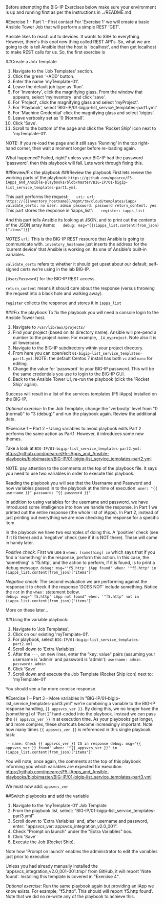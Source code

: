 Before attempting the BIG-IP Exercises below make sure your environment is up and running first as per the instructions in ../README.md

#Exercise 1 - Part 1 - First contact
For 'Exercise 1' we will create a basic Ansible Tower Job that will perform a simple REST 'GET'.

Ansible likes to reach out to devices. It wants to SSH to everything. However, there's this cool new thing called REST API's. So, what we are going to do is tell Ansible that the host is 'localhost', and then get localhost to make REST calls for us. So, the first exercise is  

##Create a Job Template
1. Navigate to the 'Job Templates' section.
2. Click the green '+ADD' button.
3. Enter the name 'myTemplate-01'.
4. Leave the default job type as 'Run'.
5. For 'Inventory', click the magnifying glass. From the window that appears, select 'myInventory' and click 'save'.
6. For 'Project', click the magnifying glass and select 'myProject'.
7. For 'Playbook', select 'BIG-IP/01-bigip-list_service_templates-part1.yml'
8. For 'Machine Credential' click the magnifying glass and select 'bigips'.
9. Leave verbosity set as '0 (Normal)'.
10. Click 'Save'.
11. Scroll to the bottom of the page and click the 'Rocket Ship' icon next to 'myTemplate-01'.

NOTE: If you re-load the page and it still says 'Running' in the top right-hand corner, then wait a moment longer before re-loading again.

What happened? Failed, right? unless your BIG-IP had the password 'password', then this playbook will fail. Lets work through fixing this.

##Review/Fix the playbook
###Review the playbook
First lets review the working parts of the playbook:
`https://github.com/npearce/F5-iApps_and_Ansible-playbooks/blob/master/BIG-IP/01-bigip-list_service_templates-part1.yml`.

This part performs the request:
`    uri:
      url: https://{{inventory_hostname}}/mgmt/tm/cloud/templates/iapp/
      validate_certs: no
      user: admin
      password: password
      return_content: yes
`
This part stores the response in 'iapps_list':
`    register: iapps_list
`

And this part tells Ansible its looking at JSON, and to print out the contents of the JSON array items:
`    debug: msg="{{(iapps_list.content|from_json)["items"]}}"
`

*NOTES*
`url:` This is the BIG-IP REST resource that Ansible is going to communicate with. `inventory_hostname` just inserts the address for the 'current device' that Ansible is working on. Its one of Ansible's built-in variables.

`validate_certs` refers to whether it should get upset about our default, self-signed certs we're using in the lab BIG-IP.

`[User/Password]` for the BIG-IP REST access.

`return_content` means it should care about the response (versus throwing the request into a black hole and walking away).

`register` collects the response and stores it in `iapps_list`

###Fix the playbook
To fix the playbook you will need a console login to the Ansible Tower host.
1. Navigate to `/var/lib/awx/projects/`
2. Find your project (based on its directory name). Ansible will pre-pend a number to the project name. For example, `_14_myproject`. Note also it is all lowercase.
3. Navigate to the BIG-IP subdirectory within your project directory.
4. From here you can open/edit `01-bigip-list_service_templates-part1.yml`. NOTE: the default Centos 7 install has both `vi` and `nano` for editing.
5. Change the value for 'password' to your BIG-IP password. This will be the same credentials you use to login to the BIG-IP GUI.
6. Back to the Ansible Tower UI, re-run the playbook (click the 'Rocket Ship' again).

Success will result in a list of the services templates (F5 iApps) installed on the BIG-IP.

*Optional exercise:* In the Job Template, change the 'verbosity' level from "0 (normal)" to "3 (debug)" and run the playbook again. Review the additional data.


#Exercise 1 – Part 2 - Using variables to avoid playbook edits
Part 2 performs the same action as Part1. However, it introduces some new themes.

Take a look at `BIG-IP/01-bigip-list_service_templates-part2.yml`: https://github.com/npearce/F5-iApps_and_Ansible-playbooks/blob/master/BIG-IP/01-bigip-list_service_templates-part2.yml

NOTE: pay attention to the comments at the top of the playbook file. It says you need to use two variables in order to execute this playbook.

Reading the playbook you will see that the Username and Password and now variables passed in to the playbook at the time of execution:
`user: "{{ username }}"
password: "{{ password }}"`

In addition to using variables for the username and password, we have introduced some intelligence into how we handle the response. In Part 1 we printed out the entire response (the whole list of iApps). In Part 2, instead of just printing out everything we are now checking the response for a specific item.

In the playbook we have two examples of doing this. A 'positive' check (see if it IS there) and a 'negative' check (see if it is NOT there). These will come in handy later.

*Positive check:* First we use a `when: [something] in` which says that if you find a 'something' in the response, perform this action. In this case, the 'something' is 'f5.http', and the action to perform, if it is found, is to print a debug message.
`debug: msg="'f5.http' iApp found"
when: '"f5.http" in (iapps_list.content|from_json)["items"]'
`

*Negative check:*  The second evaluation we are performing against the response it to check if the response 'DOES NOT' include something. Notice the `not` in the `when:` statement below.  
`debug: msg="'f5.http' iApp not found"
when: '"f5.http" not in (iapps_list.content|from_json)["items"]'
`

More on these later...

##Using the variable playbook:
1. Navigate to 'Job Templates'.
2. Click on our existing 'myTemplate-01'.
3. For playbook, select `BIG-IP/01-bigip-list_service_templates-part2.yml`
4. Scroll down to 'Extra Variables'.
5. After the `---`, on new lines, enter the "key: value" pairs (assuming your username is 'admin' and password is 'admin'):
`username: admin
password: admin`
6. Click 'Save'
7. Scroll down and execute the Job Template (Rocket Ship icon) next to: 'myTemplate-01'

You should see a far more concise response.


#Exercise 1 – Part 3 - More variables
In "BIG-IP/01-bigip-list_service_templates-part3.yml" we're combining a variable to the BIG-IP response handling, `{{ appsvcs_ver }}`. By doing this, we no longer have the [something] of 'Part 2' hard-coded into the playbook. Instead we can pass the `{{ appsvcs_ver }}` in at execution time. As your playbooks get longer, and more complex, these shortcuts become increasingly important. Note how many times `{{ appsvcs_ver }}` is referenced in this single playbook task:

`  - name: Check {{ appsvcs_ver }} IS in response
    debug: msg="{{ appsvcs_ver }} found"
    when: '"{{ appsvcs_ver }}" in (iapps_list.content|from_json)["items"]'
`

You will note, once again, the comments at the top of this playbook informing you which variables are expected for execution:
https://github.com/npearce/F5-iApps_and_Ansible-playbooks/blob/master/BIG-IP/01-bigip-list_service_templates-part3.yml

We must now add: `appsvcs_ver`

##Switch playbooks and add the variable
1. Navigate to the 'myTemplate-01' Job Template
2. From the playbook list, select: "BIG-IP/01-bigip-list_service_templates-part3.yml"
3. Scroll down to 'Extra Variables' and, after username and password, enter: "appsvcs_ver: appsvcs_integration_v2.0_001".
4. Check "Prompt on launch" under the "Extra Variables" box.
5. Click 'Save'
6. Execute the Job (Rocket Ship).

Note how 'Prompt on launch' enables the administrator to edit the variables just prior to execution.

Unless you had already manually installed the 'appsvcs_integration_v2.0_001-001.tmpl' from GitHub, it will report 'Note found'. Installing this template is covered in "Exercise 4".

*Optional exercise:* Run the same playbook again but providing an iApp we know exists. For example, "f5.http". This should will report 'f5.http found'. Note that we did no re-write any of the playbook to achieve this.
